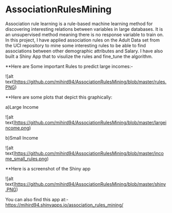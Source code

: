 # AssociationRulesMining
Association rule learning is a rule-based machine learning method for discovering interesting relations between variables in large databases. It is an unsupervised method meaning there is no response variable to train on. In this project, I have applied association rules on the Adult Data set from the UCI repository to mine some interesting rules to be able to find associations between other demographic attributes and Salary. I have also built a Shiny App that to visulize the rules and fine_tune the algorithm.

**Here are Some important Rules to predict large incomes:-

![alt text]https://github.com/mihird94/AssociationRulesMining/blob/master/rules.PNG)

**Here are some plots that depict this graphically:

a)Large Income

![alt text]https://github.com/mihird94/AssociationRulesMining/blob/master/largeincome.png)

b)Small Income 

![alt text]https://github.com/mihird94/AssociationRulesMining/blob/master/income_small_rules.png)

**Here is a screenshot of the Shiny app

![alt text]https://github.com/mihird94/AssociationRulesMining/blob/master/shiny.PNG)

You can also find this app at:-
https://mihird94.shinyapps.io/association_rules_mining/

